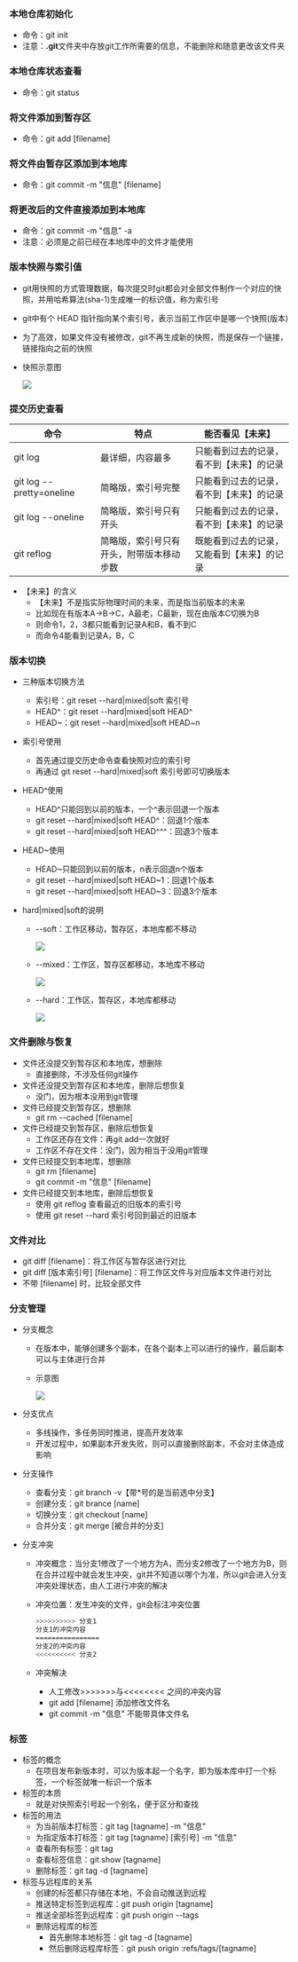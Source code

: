 ### 本地仓库初始化

* 命令：git init
* 注意：**.git**文件夹中存放git工作所需要的信息，不能删除和随意更改该文件夹



### 本地仓库状态查看

* 命令：git status



### 将文件添加到暂存区

* 命令：git add [filename]



### 将文件由暂存区添加到本地库

* 命令：git commit -m "信息" [filename]



### 将更改后的文件直接添加到本地库

* 命令：git commit -m "信息" -a
* 注意：必须是之前已经在本地库中的文件才能使用



### 版本快照与索引值

- git用快照的方式管理数据，每次提交时git都会对全部文件制作一个对应的快照，并用哈希算法(sha-1)生成唯一的标识值，称为索引号

- git中有个 HEAD 指针指向某个索引号，表示当前工作区中是哪一个快照(版本)

- 为了高效，如果文件没有被修改，git不再生成新的快照，而是保存一个链接，链接指向之前的快照

- 快照示意图

  ![](https://github.com/gothicrush/learning/blob/master/Git/03.git%E6%A0%B8%E5%BF%83%E6%93%8D%E4%BD%9C/images/%E7%89%88%E6%9C%AC%E5%BF%AB%E7%85%A7.PNG)



### 提交历史查看

| 命令                     | 特点                                     | 能否看见【未来】                           |
| ------------------------ | ---------------------------------------- | ------------------------------------------ |
| git log                  | 最详细，内容最多                         | 只能看到过去的记录，看不到【未来】的记录   |
| git log --pretty=oneline | 简略版，索引号完整                       | 只能看到过去的记录，看不到【未来】的记录   |
| git log --oneline        | 简略版，索引号只有开头                   | 只能看到过去的记录，看不到【未来】的记录   |
| git reflog               | 简略版，索引号只有开头，附带版本移动步数 | 既能看到过去的记录，又能看到【未来】的记录 |

- 【未来】的含义
  - 【未来】不是指实际物理时间的未来，而是指当前版本的未来
  - 比如现在有版本A->B->C，A最老，C最新，现在由版本C切换为B
  - 则命令1，2，3都只能看到记录A和B，看不到C
  - 而命令4能看到记录A，B，C



### 版本切换

- 三种版本切换方法

  - 索引号：git reset --hard|mixed|soft 索引号
  - HEAD^：git reset --hard|mixed|soft HEAD^
  - HEAD~：git reset --hard|mixed|soft HEAD~n

- 索引号使用

  - 首先通过提交历史命令查看快照对应的索引号
  - 再通过 git reset --hard|mixed|soft 索引号即可切换版本

- HEAD^使用

  - HEAD^只能回到以前的版本，一个^表示回退一个版本
  - git reset --hard|mixed|soft HEAD^：回退1个版本
  - git reset --hard|mixed|soft HEAD^^^：回退3个版本 

- HEAD~使用

  - HEAD~只能回到以前的版本，n表示回退n个版本
  - git reset --hard|mixed|soft HEAD~1：回退1个版本
  - git reset --hard|mixed|soft HEAD~3：回退3个版本

- hard|mixed|soft的说明

  - --soft：工作区移动，暂存区，本地库都不移动

    ![](https://github.com/gothicrush/learning/blob/master/Git/03.git%E6%A0%B8%E5%BF%83%E6%93%8D%E4%BD%9C/images/soft%E6%A8%A1%E5%BC%8F.PNG)

  - --mixed：工作区，暂存区都移动，本地库不移动

    ![](https://github.com/gothicrush/learning/blob/master/Git/03.git%E6%A0%B8%E5%BF%83%E6%93%8D%E4%BD%9C/images/mixed%E6%A8%A1%E5%BC%8F.PNG)

  - --hard：工作区，暂存区，本地库都移动

    ![](https://github.com/gothicrush/learning/blob/master/Git/03.git%E6%A0%B8%E5%BF%83%E6%93%8D%E4%BD%9C/images/hard%E6%A8%A1%E5%BC%8F.PNG)



### 文件删除与恢复

- 文件还没提交到暂存区和本地库，想删除
  - 直接删除，不涉及任何git操作
- 文件还没提交到暂存区和本地库，删除后想恢复
  - 没门，因为根本没用到git管理
- 文件已经提交到暂存区，想删除
  - git rm --cached [filename]
- 文件已经提交到暂存区，删除后想恢复
  - 工作区还存在文件：再git add一次就好
  - 工作区不存在文件：没门，因为相当于没用git管理
- 文件已经提交到本地库，想删除
  - git rm [filename]
  - git commit -m "信息" [filename]
- 文件已经提交到本地库，删除后想恢复
  - 使用 git reflog 查看最近的旧版本的索引号
  - 使用 git reset --hard 索引号回到最近的旧版本



### 文件对比

- git diff [filename]：将工作区与暂存区进行对比
- git diff \[版本索引号]  [filename]：将工作区文件与对应版本文件进行对比
- 不带 [filename] 时，比较全部文件



### 分支管理

* 分支概念

  * 在版本中，能够创建多个副本，在各个副本上可以进行的操作，最后副本可以与主体进行合并

  * 示意图

    ![](https://github.com/gothicrush/learning/blob/master/Git/03.git%E6%A0%B8%E5%BF%83%E6%93%8D%E4%BD%9C/images/%E5%88%86%E6%94%AF%E7%A4%BA%E6%84%8F%E5%9B%BE.PNG)

* 分支优点

  * 多线操作，多任务同时推进，提高开发效率
  * 开发过程中，如果副本开发失败，则可以直接删除副本，不会对主体造成影响

* 分支操作

  * 查看分支：git branch -v【带*号的是当前选中分支】
  * 创建分支：git brance [name]
  * 切换分支：git checkout [name]
  * 合并分支：git merge [被合并的分支]

* 分支冲突

  * 冲突概念：当分支1修改了一个地方为A，而分支2修改了一个地方为B，则在合并过程中就会发生冲突，git并不知道以哪个为准，所以git会进入分支冲突处理状态，由人工进行冲突的解决

  * 冲突位置：发生冲突的文件，git会标注冲突位置

    ```bash
    >>>>>>>>>> 分支1
    分支1的冲突内容
    ================
    分支2的冲突内容
    <<<<<<<<<< 分支2
    ```

  * 冲突解决

    * 人工修改\>>>>>>>与<<<<<<<< 之间的冲突内容
    * git add [filename] 添加修改文件名
    * git commit -m "信息"   不能带具体文件名



### 标签

* 标签的概念
  * 在项目发布新版本时，可以为版本起一个名字，即为版本库中打一个标签，一个标签就唯一标识一个版本 
* 标签的本质
  * 就是对快照索引号起一个别名，便于区分和查找
* 标签的用法
  * 为当前版本打标签：git tag [tagname] -m "信息"
  * 为指定版本打标签：git tag \[tagname] [索引号] -m "信息"
  * 查看所有标签：git tag
  * 查看标签信息：git show [tagname]
  * 删除标签：git tag -d [tagname]
* 标签与远程库的关系
  * 创建的标签都只存储在本地，不会自动推送到远程 
  * 推送特定标签到远程库：git push origin [tagname]
  * 推送全部标签到远程库：git push origin --tags
  * 删除远程库的标签
    * 首先删除本地标签：git tag -d [tagname]
    * 然后删除远程库标签：git push origin :refs/tags/[tagname]



